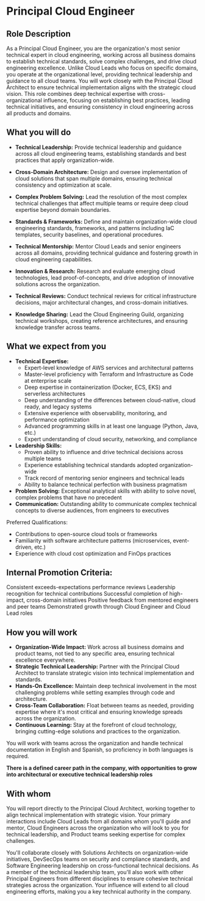 # Principal Cloud Engineer

## Role Description

As a Principal Cloud Engineer, you are the organization's most senior technical expert in cloud engineering, working across all business domains to establish technical standards, solve complex challenges, and drive cloud engineering excellence. Unlike Cloud Leads who focus on specific domains, you operate at the organizational level, providing technical leadership and guidance to all cloud teams. You will work closely with the Principal Cloud Architect to ensure technical implementation aligns with the strategic cloud vision. This role combines deep technical expertise with cross-organizational influence, focusing on establishing best practices, leading technical initiatives, and ensuring consistency in cloud engineering across all products and domains.

## What you will do

- **Technical Leadership:** Provide technical leadership and guidance across all cloud engineering teams, establishing standards and best practices that apply organization-wide.

- **Cross-Domain Architecture:** Design and oversee implementation of cloud solutions that span multiple domains, ensuring technical consistency and optimization at scale.

- **Complex Problem Solving:** Lead the resolution of the most complex technical challenges that affect multiple teams or require deep cloud expertise beyond domain boundaries.

- **Standards & Frameworks:** Define and maintain organization-wide cloud engineering standards, frameworks, and patterns including IaC templates, security baselines, and operational procedures.

- **Technical Mentorship:** Mentor Cloud Leads and senior engineers across all domains, providing technical guidance and fostering growth in cloud engineering capabilities.

- **Innovation & Research:** Research and evaluate emerging cloud technologies, lead proof-of-concepts, and drive adoption of innovative solutions across the organization.

- **Technical Reviews:** Conduct technical reviews for critical infrastructure decisions, major architectural changes, and cross-domain initiatives.

- **Knowledge Sharing:** Lead the Cloud Engineering Guild, organizing technical workshops, creating reference architectures, and ensuring knowledge transfer across teams.

## What we expect from you

- **Technical Expertise:**
    - Expert-level knowledge of AWS services and architectural patterns
    - Master-level proficiency with Terraform and Infrastructure as Code at enterprise scale
    - Deep expertise in containerization (Docker, ECS, EKS) and serverless architectures
    - Deep understanding of the differences between cloud-native, cloud ready, and legacy systems
    - Extensive experience with observability, monitoring, and performance optimization
    - Advanced programming skills in at least one language (Python, Java, etc.)
    - Expert understanding of cloud security, networking, and compliance
- **Leadership Skills:**
    - Proven ability to influence and drive technical decisions across multiple teams
    - Experience establishing technical standards adopted organization-wide
    - Track record of mentoring senior engineers and technical leads
    - Ability to balance technical perfection with business pragmatism
- **Problem Solving:** Exceptional analytical skills with ability to solve novel, complex problems that have no precedent
- **Communication:** Outstanding ability to communicate complex technical concepts to diverse audiences, from engineers to executives

Preferred Qualifications:
- Contributions to open-source cloud tools or frameworks
- Familiarity with software architecture patterns (microservices, event-driven, etc.)
- Experience with cloud cost optimization and FinOps practices

## Internal Promotion Criteria:

Consistent exceeds-expectations performance reviews
Leadership recognition for technical contributions
Successful completion of high-impact, cross-domain initiatives
Positive feedback from mentored engineers and peer teams
Demonstrated growth through Cloud Engineer and Cloud Lead roles

## How you will work

- **Organization-Wide Impact:** Work across all business domains and product teams, not tied to any specific area, ensuring technical excellence everywhere.
- **Strategic Technical Leadership:** Partner with the Principal Cloud Architect to translate strategic vision into technical implementation and standards.
- **Hands-On Excellence:** Maintain deep technical involvement in the most challenging problems while setting examples through code and architecture.
- **Cross-Team Collaboration:** Float between teams as needed, providing expertise where it's most critical and ensuring knowledge spreads across the organization.
- **Continuous Learning:** Stay at the forefront of cloud technology, bringing cutting-edge solutions and practices to the organization.

You will work with teams across the organization and handle technical documentation in English and Spanish, so proficiency in both languages is required.

**There is a defined career path in the company, with opportunities to grow into architectural or executive technical leadership roles**

## With whom

You will report directly to the Principal Cloud Architect, working together to align technical implementation with strategic vision. Your primary interactions include Cloud Leads from all domains whom you'll guide and mentor, Cloud Engineers across the organization who will look to you for technical leadership, and Product teams seeking expertise for complex challenges.

You'll collaborate closely with Solutions Architects on organization-wide initiatives, DevSecOps teams on security and compliance standards, and Software Engineering leadership on cross-functional technical decisions. As a member of the technical leadership team, you'll also work with other Principal Engineers from different disciplines to ensure cohesive technical strategies across the organization. Your influence will extend to all cloud engineering efforts, making you a key technical authority in the company.